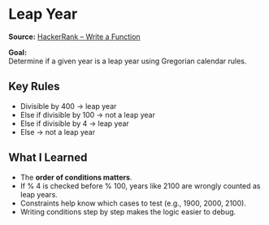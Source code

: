 # Leap Year

**Source:** [HackerRank – Write a Function](https://www.hackerrank.com/challenges/write-a-function/problem)

**Goal:**  
Determine if a given year is a leap year using Gregorian calendar rules.


## Key Rules
- Divisible by 400 -> leap year   
- Else if divisible by 100 -> not a leap year   
- Else if divisible by 4 -> leap year   
- Else -> not a leap year   


## What I Learned
- The **order of conditions matters**.  
- If % 4 is checked before % 100, years like 2100 are wrongly counted as leap years.  
- Constraints help know which cases to test (e.g., 1900, 2000, 2100).  
- Writing conditions step by step makes the logic easier to debug.